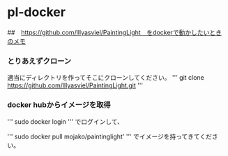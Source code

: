 # pl-docker

##　https://github.com/lllyasviel/PaintingLight　をdockerで動かしたいときのメモ


###  とりあえずクローン
適当にディレクトリを作ってそこにクローンしてください。
'''
git clone https://github.com/lllyasviel/PaintingLight.git
'''
### docker hubからイメージを取得
'''
sudo docker login
'''
でログインして、

'''
sudo docker pull mojako/paintinglight'
'''
でイメージを持ってきてください。

